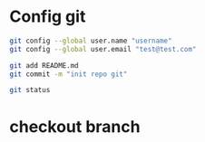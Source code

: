 # Config git
```bash
git config --global user.name "username"
git config --global user.email "test@test.com"
```

```bash
git add README.md
git commit -m "init repo git"
```

```bash
git status
```

# checkout branch
